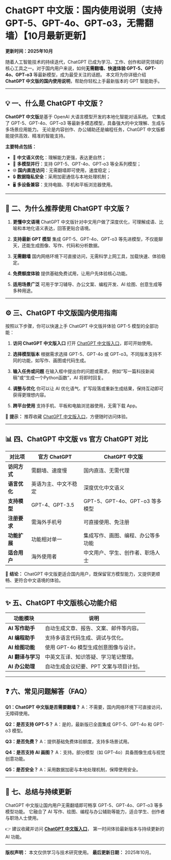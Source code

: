 # **ChatGPT 中文版：国内使用说明（支持GPT-5、GPT-4o、GPT-o3，无需翻墙）【10月最新更新】**

**更新时间：2025年10月**

随着人工智能技术的持续迭代，ChatGPT 已成为学习、工作、创作和研究领域的核心工具之一。对于国内用户来说，如何**无需翻墙、快速体验 GPT-5、GPT-4o、GPT-o3** 等最新模型，成为最受关注的话题。
本文将为你详细介绍 **ChatGPT 中文版的国内使用说明**，帮助你轻松上手最新版本的 GPT 智能助手。

---

## 💡 一、什么是 ChatGPT 中文版？

**ChatGPT 中文版**是基于 OpenAI 大语言模型开发的本地化智能对话系统。
它集成了 GPT-5、GPT-4o、GPT-o3 等最新多模态模型，具备强大的中文理解、生成与多场景应用能力。
无论是内容创作、办公辅助还是编程任务，ChatGPT 中文版都能提供高效、精准的智能支持。

**主要特点包括：**

* 🧠 **中文语义优化**：理解能力更强，表达更自然；
* 🚀 **多模型并行**：支持 GPT-5、GPT-4o、GPT-o3 等全系列模型；
* 🌐 **国内直连访问**：无需翻墙即可使用，速度稳定；
* 🔒 **数据隐私安全**：采用加密通信与本地处理机制；
* 🖥️ **多设备兼容**：支持电脑、手机和平板浏览器使用。

---

## 🚀 二、为什么推荐使用 ChatGPT 中文版？

1. **更懂中文语境**
   ChatGPT 中文版针对中文用户做了深度优化，可理解成语、比喻和本地化语义表达，回答更贴合语境。

2. **支持最新 GPT 模型**
   集成 GPT-5、GPT-4o、GPT-o3 等先进模型，不仅能聊天，还能生成图像、写作、代码和分析数据。

3. **无需翻墙**
   国内网络环境下可直接访问，无需科学上网工具，加载快速、体验稳定。

4. **免费额度体验**
   提供基础免费试用，让用户先体验核心功能。

5. **适用场景广泛**
   可用于学习辅导、办公文案、编程开发、AI 绘图、创意生成等多种用途。

---

## ⚙️ 三、ChatGPT 中文版国内使用指南

按照以下步骤，你可以快速上手 ChatGPT 中文版并体验 GPT-5 模型的全部功能：

1. **访问 ChatGPT 中文版入口**
   打开 [ChatGPT 中文版入口](https://www.dk82.com/17.html)，即可开始使用。

2. **选择模型版本**
   根据需求选择 GPT-5、GPT-4o 或 GPT-o3。不同版本支持不同的功能，如写作、画图或代码生成。

3. **输入任务或问题**
   在输入框中提出你的问题或需求，例如“写一篇科技新闻稿”或“生成一个Python函数”，AI 将即时回复。

4. **调整与优化**
   你可以让 AI 优化语气、扩写段落或重新生成结果，保持互动即可获得更理想内容。

5. **跨平台使用**
   支持手机、平板和电脑浏览器使用，无需下载 App。

📌 **提示：** 推荐收藏 [ChatGPT 中文版入口](https://www.dk82.com/17.html)，方便随时访问体验。

---

## 📊 四、ChatGPT 中文版 vs 官方 ChatGPT 对比

| 对比项      | 官方 ChatGPT    | ChatGPT 中文版              |
| -------- | ------------- | ------------------------ |
| **访问方式** | 需翻墙、速度慢       | 国内直连、无需代理                |
| **语言优化** | 英语为主、中文不稳定    | 深度优化中文语义                 |
| **支持模型** | GPT-4、GPT-3.5 | GPT-5、GPT-4o、GPT-o3 等多模型 |
| **注册要求** | 需海外手机号        | 可直接使用、免注册                |
| **功能扩展** | 功能相对单一        | 集成写作、画图、编程、办公等多功能        |
| **适合用户** | 海外使用者         | 中文用户、学生、创作者、职场人士         |

🧩 **结论：**
ChatGPT 中文版更适合国内用户，既保留官方模型能力，又提供更顺畅、更符合中文语境的体验。

---

## ✨ 五、ChatGPT 中文版核心功能介绍

| 功能模块         | 说明                     |
| ------------ | ---------------------- |
| **AI 写作助手**  | 自动生成文章、报告、文案、邮件等内容。    |
| **AI 编程助手**  | 支持多语言代码生成、调试与优化。       |
| **AI 绘图功能**  | 使用 GPT-4o 模型生成创意图像与设计。 |
| **AI 翻译与学习** | 中英文互译、知识答疑、学习笔记整理。     |
| **AI 办公助理**  | 自动生成会议纪要、PPT 文案与项目计划。  |

---

## ❓ 六、常见问题解答（FAQ）

**Q1：ChatGPT 中文版是否需要翻墙？**
A：不需要，国内网络环境下可直接访问，无障碍使用。

**Q2：是否支持 GPT-5？**
A：是的，最新版已全面集成 GPT-5、GPT-4o 和 GPT-o3 模型。

**Q3：是否免费？**
A：提供基础免费体验额度，支持多场景试用。

**Q4：是否支持 AI 画图？**
A：支持。部分模型（如 GPT-4o）具备图像生成与视觉创意功能。

**Q5：是否安全？**
A：采用数据加密与本地处理机制，保障使用安全。

---

## 🧠 七、总结与持续更新

ChatGPT 中文版让国内用户无需翻墙即可畅享 GPT-5、GPT-4o、GPT-o3 等多模型功能。
它融合了 AI 写作、绘图、编程与办公辅助等能力，适合学生、创作者与职场人士使用。

👉 建议收藏并访问 [**ChatGPT 中文版入口**](https://www.dk82.com/17.html)，
第一时间体验最新版本与持续更新的 AI 功能。

---

**版权声明：** 本文仅供学习与技术研究使用。
**最后更新日期：** 2025年10月。

